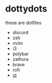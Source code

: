 # dottydots

these are dotfiles

- discord
- zsh
- nvim
- i3
- polybar
- zathura
- brave
- rofi
- [st](https://github.com/lonkaars/st)

